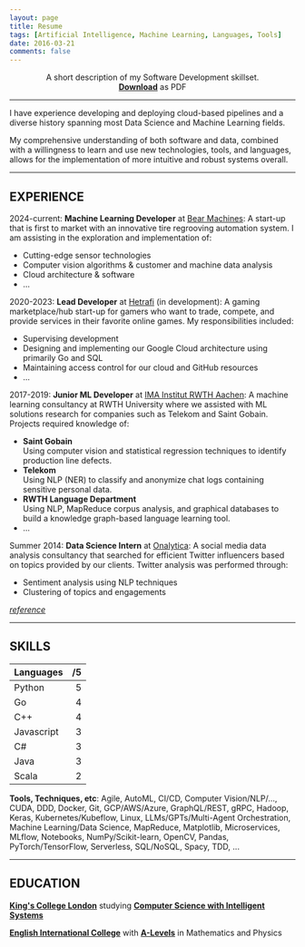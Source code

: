 ```yaml
---
layout: page
title: Resume
tags: [Artificial Intelligence, Machine Learning, Languages, Tools]
date: 2016-03-21
comments: false
---
```


<p align="center">
A short description of my Software Development skillset. <br>
<a href="https://drive.google.com/file/d/1SGxdJRn8AUMC7GQCGzvsE7icoZaq_iv7/view?usp=sharing"><b>Download</b></a> as PDF
</p>

-----------------------------------------------------------

I have experience developing and deploying cloud-based pipelines and a diverse history spanning most Data Science and Machine Learning fields.

My comprehensive understanding of both software and data, combined with a willingness to learn and use new technologies, tools, and languages, allows for the implementation of more intuitive and robust systems overall.

-----------------------------------------------------------

## EXPERIENCE

2024-current: **Machine Learning Developer** at [Bear Machines](https://www.bear-machines.de/en/home/):
A start-up that is first to market with an innovative tire regrooving automation system. I am assisting in the exploration and implementation of:

* Cutting-edge sensor technologies
* Computer vision algorithms & customer and machine data analysis
* Cloud architecture & software
* ...

2020-2023: **Lead Developer** at [Hetrafi](https://hetrafi.com) (in development):
A gaming marketplace/hub start-up for gamers who want to trade, compete, and provide services in their favorite online games. My responsibilities included:

* Supervising development
* Designing and implementing our Google Cloud architecture using primarily Go and SQL
* Maintaining access control for our cloud and GitHub resources
* ...

2017-2019: **Junior ML Developer** at [IMA Institut RWTH Aachen](https://cybernetics-lab.de/):
A machine learning consultancy at RWTH University where we assisted with ML solutions research for companies such as Telekom and Saint Gobain. Projects required knowledge of:

* **Saint Gobain** <br> Using computer vision and statistical regression techniques to identify production line defects.
* **Telekom** <br> Using NLP (NER) to classify and anonymize chat logs containing sensitive personal data.
* **RWTH Language Department** <br> Using NLP, MapReduce corpus analysis, and graphical databases to build a knowledge graph-based language learning tool.
* ...

Summer 2014: **Data Science Intern** at [Onalytica](http://www.onalytica.com/):
A social media data analysis consultancy that searched for efficient Twitter influencers based on topics provided by our clients. Twitter analysis was performed through:

* Sentiment analysis using NLP techniques
* Clustering of topics and engagements

*[reference](https://drive.google.com/file/d/0B9uCsNmRtZ2CSGJYRWtWZ2dxQ00/view?resourcekey=0-t9gSsue7cyFvfbKCReZzPg)*

-----------------------------------------------------------

## SKILLS

| Languages  |  /5  |
|:-----------|-----:|
| Python     | 5    |
| Go         | 4    |
| C++        | 4    |
| Javascript | 3    |
| C#         | 3    |
| Java       | 3    |
| Scala      | 2    |

**Tools, Techniques, etc**:
Agile, AutoML, CI/CD, Computer Vision/NLP/..., CUDA, DDD, Docker, Git, GCP/AWS/Azure, GraphQL/REST, gRPC, Hadoop, Keras, Kubernetes/Kubeflow, Linux, LLMs/GPTs/Multi-Agent Orchestration, Machine Learning/Data Science, MapReduce, Matplotlib, Microservices, MLflow, Notebooks, NumPy/Scikit-learn, OpenCV, Pandas, PyTorch/TensorFlow, Serverless, SQL/NoSQL, Spacy, TDD, ...

-----------------------------------------------------------

## EDUCATION

**[King's College London](http://www.kcl.ac.uk/index.aspx)** studying **[Computer Science with Intelligent Systems](http://www.kcl.ac.uk/study/undergraduate/courses/computer-science-with-intelligent-systems-bsc.aspx)**

**[English International College](http://eicmarbella.org/)** with **[A-Levels](https://en.wikipedia.org/wiki/GCE_Advanced_Level_(United_Kingdom))** in Mathematics and Physics
